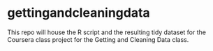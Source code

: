 gettingandcleaningdata
======================

This repo will house the R script and the resulting tidy dataset for the Coursera class project for the Getting and Cleaning Data class.
